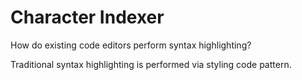 Character Indexer
=================

How do existing code editors perform syntax highlighting?

Traditional syntax highlighting is performed via styling code pattern.